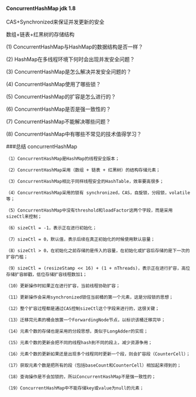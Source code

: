 
#### ConcurrentHashMap   jdk 1.8

CAS+Synchronized来保证并发更新的安全

数组+链表+红黑树的存储结构


(1) ConcurrentHashMap与HashMap的数据结构是否一样？

(2) HashMap在多线程环境下何时会出现并发安全问题？

(3) ConcurrentHashMap是怎么解决并发安全问题的？

(4) ConcurrentHashMap使用了哪些锁？

(5) ConcurrentHashMap的扩容是怎么进行的？

(6) ConcurrentHashMap是否是强一致性的？

(7) ConcurrentHashMap不能解决哪些问题？

(8) ConcurrentHashMap中有哪些不常见的技术值得学习？




###总结 concurrentHashMap
    
    （1）ConcurrentHashMap是HashMap的线程安全版本；
    
    （2）ConcurrentHashMap采用（数组 + 链表 + 红黑树）的结构存储元素；
    
    （3）ConcurrentHashMap相比于同样线程安全的HashTable，效率要高很多；
    
    （4）ConcurrentHashMap采用的锁有 synchronized，CAS，自旋锁，分段锁，volatile等；
    
    （5）ConcurrentHashMap中没有threshold和loadFactor这两个字段，而是采用sizeCtl来控制；
    
    （6）sizeCtl = -1，表示正在进行初始化；
    
    （7）sizeCtl = 0，默认值，表示后续在真正初始化的时候使用默认容量；
    
    （8）sizeCtl > 0，在初始化之前存储的是传入的容量，在初始化或扩容后存储的是下一次的扩容门槛；
    
    （9）sizeCtl = (resizeStamp << 16) + (1 + nThreads)，表示正在进行扩容，高位存储扩容邮戳，低位存储扩容线程数加1；
    
    （10）更新操作时如果正在进行扩容，当前线程协助扩容；
    
    （11）更新操作会采用synchronized锁住当前桶的第一个元素，这是分段锁的思想；
    
    （12）整个扩容过程都是通过CAS控制sizeCtl这个字段来进行的，这很关键；
    
    （13）迁移完元素的桶会放置一个ForwardingNode节点，以标识该桶迁移完毕；
    
    （14）元素个数的存储也是采用的分段思想，类似于LongAdder的实现；
    
    （15）元素个数的更新会把不同的线程hash到不同的段上，减少资源争用；
    
    （16）元素个数的更新如果还是出现多个线程同时更新一个段，则会扩容段（CounterCell）；
    
    （17）获取元素个数是把所有的段（包括baseCount和CounterCell）相加起来得到的；
    
    （18）查询操作是不会加锁的，所以ConcurrentHashMap不是强一致性的；
    
    （19）ConcurrentHashMap中不能存储key或value为null的元素；